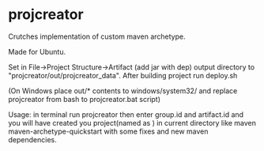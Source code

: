 # projcreator
Crutches implementation of custom maven archetype.

Made for Ubuntu.

Set in File->Project Structure->Artifact (add jar with dep) output directory to "projcreator/out/projcreator_data".
After building project run deploy.sh

(On Windows place out/* contents to windows/system32/
and replace projcreator from bash to projcreator.bat script)

Usage:
in terminal run projcreator then enter group.id and artifact.id
and you will have created you project(named as ) in current directory like maven maven-archetype-quickstart with some fixes and new maven dependencies. 